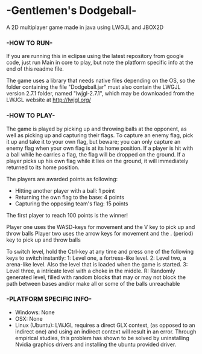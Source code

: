 # -Gentlemen's Dodgeball-

A 2D multiplayer game made in java using LWGJL and JBOX2D


### -HOW TO RUN-

If you are running this in eclipse using the latest repository from google code, just run Main in core
to play, but note the platform specific info at the end of this readme file.

The game uses a library that needs native files depending on the OS, so the 
folder containing the file "Dodgeball.jar" must also contain the LWGJL version 2.7.1 folder,
named "lwjgl-2.7.1", which may be downloaded from the LWJGL website at http://lwjgl.org/


### -HOW TO PLAY-

The game is played by picking up and throwing balls at the opponent, as well as picking up and
capturing their flags. To capture an enemy flag, pick it up and take it to your own flag, but beware;
you can only capture an enemy flag when your own flag is at its home position. If a player is hit
with a ball while he carries a flag, the flag will be dropped on the ground. If a player picks up his
own flag while it lies on the ground, it will immediately returned to its home position.

The players are awarded points as following:
* Hitting another player with a ball: 1 point
* Returning the own flag to the base: 4 points
* Capturing the opposing team's flag: 15 points

The first player to reach 100 points is the winner!

Player one uses the WASD-keys for movement and the V key to pick up and throw balls
Player two uses the arrow keys for movement and the . (period) key to pick up and throw balls

To switch level, hold the Ctrl-key at any time and press one of the following keys to switch instantly:
1: Level one, a fortress-like level.
2: Level two, a arena-like level. Also the level that is loaded when the game is started.
3: Level three, a intricate level with a choke in the middle.
R: Randomly generated level, filled with random blocks that may or may not block the path between
bases and/or make all or some of the balls unreachable


### -PLATFORM SPECIFIC INFO-

* Windows: None
* OSX: None
* Linux (Ubuntu): LWJGL requires a direct GLX context, (as opposed to an indirect one) and using an 
indirect context will result in an error. Through empirical studies, this problem has shown to
be solved by uninstalling Nvidia graphics drivers and installing the ubuntu provided driver.
